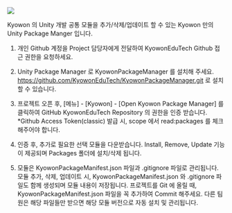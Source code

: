 
<img src="https://capsule-render.vercel.app/api?type=Waving&color=auto&height=300&section=header&text=Kyowon's%20Unity%20Package%20Manager&fontSize=30" />

Kyowon 의 Unity 개발 공통 모듈을 추가/삭제/업데이트 할 수 있는 Kyowon 만의 Unity Package Manger 입니다.

1) 개인 Github 계정을 Project 담당자에게 전달하여 KyowonEduTech Github 접근 권한을 요청하세요.
   
2) Unity Package Manager 로 KyowonPackageManager 를 설치해 주세요.
   https://github.com/KyowonEduTech/KyowonPackageManager.git 로 설치할 수 있습니다.
   
3) 프로젝트 오픈 후, [메뉴] - [Kyowon] - [Open Kyowon Package Manager] 를 클릭하여 GitHub KyowonEduTech Repository 의 권한을 인증 받습니다.
   *Github Access Token(classic) 발급 시, scope 에서 read:packages 를 체크해주어야 합니다.
   
4) 인증 후, 추가로 필요한 선택 모듈을 다운받습니다.
   Install, Remove, Update 기능이 제공되며 Packages 폴더에 설치/삭제 됩니다.

5) 모듈은 KyowonPackageManifest.json 파일과 .gitignore 파일로 관리됩니다.
   모듈 추가, 삭제, 업데이트 시, KyowonPackageManifest.json 와 .gitignore 파일도 함께 생성되며 모듈 내용이 저장됩니다.
   프로젝트를 Git 에 올릴 때, KyowonPackageManifest.json 파일을 꼭 추가하여 Commit 해주세요. 다른 팀원은 해당 파일들만 받으면 해당 모듈 버전으로 자동 설치 및 관리됩니다.
